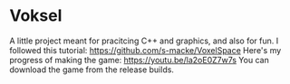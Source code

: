 # Voksel
A little project meant for pracitcing C++ and graphics, and also for fun.
I followed this tutorial: https://github.com/s-macke/VoxelSpace
Here's my progress of making the game: https://youtu.be/la2oE0Z7w7s
You can download the game from the release builds.
